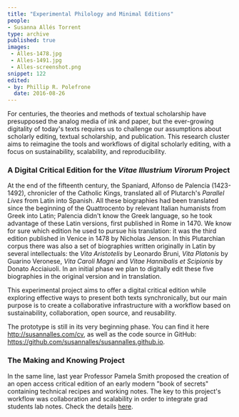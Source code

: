 ```yaml
---
title: "Experimental Philology and Minimal Editions"
people:
- Susanna Allés Torrent
type: archive
published: true
images:
 - Alles-1478.jpg
 - Alles-1491.jpg
 - Alles-screenshot.png
snippet: 122
edited:
- by: Phillip R. Polefrone
  date: 2016-08-26
---
```


For centuries, the theories and methods of textual scholarship have
presupposed the analog media of ink and paper, but the ever-growing digitality
of today's texts requires us to challenge our assumptions about scholarly
editing, textual scholarship, and publication. This research cluster aims to
reimagine the tools and workflows of digital scholarly editing, with a focus
on sustainability, scalability, and reproducibility. 

### A Digital Critical Edition for the *Vitae Illustrium Virorum* Project 

At the end of the fifteenth century, the Spaniard, Alfonso de Palencia
(1423-1492), chronicler of the Catholic Kings, translated all of Plutarch's
*Parallel Lives* from Latin into Spanish. All these biographies had been
translated since the beginning of the Quattrocento by relevant Italian
humanists from Greek into Latin; Palencia didn't know the Greek language, so
he took advantage of these Latin versions, first published in Rome in 1470. We
know for sure which edition he used to pursue his translation: it was the
third edition published in Venice in 1478 by Nicholas Jenson. In this
Plutarchian corpus there was also a set of biographies written originally in
Latin by several intellectuals: the *Vita Aristotelis* by Leonardo Bruni,
*Vita Platonis* by Guarino Veronese, *Vita Caroli Magni* and *Vitae Hannibalis
et Scipionis* by Donato Acciaiuoli. In an initial phase we plan to digitally
edit these five biographies in the original version and in translation.

This experimental project aims to offer a digital critical edition while
exploring effective ways to present both texts synchronically, but our main
purpose is to create a collaborative infrastructure with a workflow based on
sustainability, collaboration, open source, and reusability.

The prototype is still in its very beginning phase. You can find it here
<http://susannalles.com/cv>, as well as the code source in
GitHub: <https://github.com/susannalles/susannalles.github.io>.

### The Making and Knowing Project

In the same line, last year Professor Pamela Smith proposed the creation of an
open access critical edition of an early modern "book of secrets" containing
technical recipes and working notes. The key to this project's workflow was
collaboration and scalability in order to integrate grad students lab notes.
Check the details
[here](http://xpmethod.plaintext.in/events/knowledge-design-studio/pamela-smith.html).



